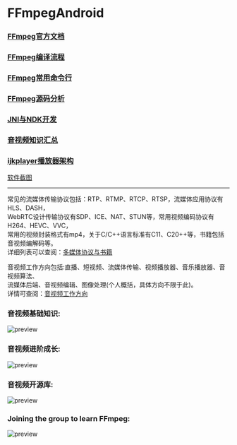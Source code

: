 # FFmpegAndroid

### [FFmpeg官方文档](https://ffmpeg.org/)
### [FFmpeg编译流程](https://github.com/kkgit2008/apk_FFmpegDemo/blob/master/doc/FFmpeg_compile_shell.md)
### [FFmpeg常用命令行](https://github.com/kkgit2008/apk_FFmpegDemo/blob/master/doc/FFmpeg_command_line.md)
### [FFmpeg源码分析](https://github.com/kkgit2008/apk_FFmpegDemo/blob/master/doc/FFmpeg_sourcecode.md)
### [JNI与NDK开发](https://github.com/kkgit2008/apk_FFmpegDemo/blob/master/doc/JNI_develop_practice.md)
### [音视频知识汇总](https://github.com/kkgit2008/apk_FFmpegDemo/blob/master/doc/multimedia_knowledge.md)
### [ijkplayer播放器架构](https://github.com/kkgit2008/apk_FFmpegDemo/blob/master/doc/player_framework.md)



[软件截图](https://github.com/kkgit2008/apk_FFmpegDemo/blob/master/picture/screenShot.main.jpg)


----------------------------------------------------------------------------------------------------

常见的流媒体传输协议包括：RTP、RTMP、RTCP、RTSP，流媒体应用协议有HLS、DASH，</br>
WebRTC设计传输协议有SDP、ICE、NAT、STUN等，常用视频编码协议有H264、HEVC、VVC，</br>
常用的视频封装格式有mp4，关于C/C++语言标准有C11、C20++等，书籍包括音视频编解码等。</br>
详细列表可以查阅：[多媒体协议与书籍](https://github.com/kkgit2008/apk_FFmpegDemo/blob/master/doc/multimedia_protocol.md)

音视频工作方向包括:直播、短视频、流媒体传输、视频播放器、音乐播放器、音视频算法、</br>
流媒体后端、音视频编辑、图像处理(个人概括，具体方向不限于此)。</br>
详情可查阅：[音视频工作方向](https://github.com/kkgit2008/apk_FFmpegDemo/blob/master/doc/multimedia_work.md)

### 音视频基础知识:
![preview](https://github.com/kkgit2008/apk_FFmpegDemo/blob/master/picture/multimedia_baseline.png)

### 音视频进阶成长:
![preview](https://github.com/kkgit2008/apk_FFmpegDemo/blob/master/picture/multimedia_main.png)

### 音视频开源库:
![preview](https://github.com/kkgit2008/apk_FFmpegDemo/blob/master/picture/multimedia_library.png)

### Joining the group to learn FFmpeg:
![preview](https://github.com/kkgit2008/apk_FFmpegDemo/blob/master/picture/ffmpeg_group.png)

